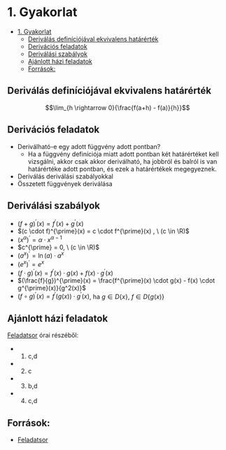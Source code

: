 # 1. Gyakorlat

<!--toc:start-->
- [1. Gyakorlat](#1-gyakorlat)
  - [Deriválás definíciójával ekvivalens határérték](#deriválás-definíciójával-ekvivalens-határérték)
  - [Derivációs feladatok](#derivációs-feladatok)
  - [Deriválási szabályok](#deriválási-szabályok)
  - [Ajánlott házi feladatok](#ajánlott-házi-feladatok)
  - [Források:](#források)
<!--toc:end-->

## Deriválás definíciójával ekvivalens határérték
$$\lim_{h \rightarrow 0}{\frac{f(a+h) - f(a)}{h}}$$

## Derivációs feladatok
- Deriválható-e egy adott függvény adott pontban?
  - Ha a függvény definíciója miatt adott pontban két határértéket kell vizsgálni,
  akkor csak akkor deriválható, ha jobbról és balról is van határértéke adott pontban, és
  ezek a határértékek megegyeznek.
- Deriválás deriválási szabályokkal
- Összetett függvények deriválása

## Deriválási szabályok
- $(f + g)^{\prime}(x) = f^{\prime}(x) + g^{\prime}(x)$
- $(c \cdot f)^{\prime}(x) = c \cdot f^{\prime}(x) , \ (c \in \R)$
- $(x^{\alpha})^{\prime} = \alpha \cdot x^{\alpha - 1}$
- $c^{\prime} = 0, \ (c \in \R)$
- $(a^x)^{\prime} = \ln(a) \cdot a^x$
- $(e^x)^{\prime} = e^x$
- $(f \cdot g)^{\prime}(x) = f^{\prime}(x) \cdot g(x) + f(x) \cdot g^{\prime}(x)$
- $(\frac{f}{g})^{\prime}(x) = \frac{f^{\prime}(x) \cdot g(x) - f(x) \cdot g^{\prime}(x)}{g^2(x)}$
- $(f \circ g)^{\prime}(x) = f^{\prime}(g(x)) \cdot g^{\prime}(x)$, ha $g \in D\{x\}, \ f \in D\{g(x)\}$

## Ajánlott házi feladatok
[Feladatsor](TBA) órai részéből:
- 1) c,d
- 2) c
- 3) b,d
- 4) c,d

## Források:
- [Feladatsor](TBA)